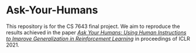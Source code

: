 # Ask-Your-Humans
This repository is for the CS 7643 final project. We aim to reproduce the results achieved in the paper [*Ask Your Humans: Using Human Instructions to Improve Generalization in Reinforcement Learning*](https://arxiv.org/abs/2011.00517) in proceedings of ICLR 2021.
